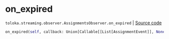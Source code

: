 # on_expired
`toloka.streaming.observer.AssignmentsObserver.on_expired` | [Source code](https://github.com/Toloka/toloka-kit/blob/v1.1.1/src/streaming/observer.py#L398)

```python
on_expired(self, callback: Union[Callable[[List[AssignmentEvent]], None], Callable[[List[AssignmentEvent]], Awaitable[None]]])
```


